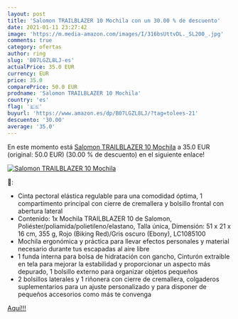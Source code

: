 ```yaml
---
layout: post
title: 'Salomon TRAILBLAZER 10 Mochila con un 30.00 % de descuento'
date: 2021-01-11 23:27:42
image: 'https://m.media-amazon.com/images/I/316bsUttvDL._SL200_.jpg'
comments: true
category: ofertas
author: ring
slug: 'B07LGZL8LJ-es'
actualPrice: 35.0 EUR
currency: EUR
price: 35.0
comparePrice: 50.0 EUR
prodname: 'Salomon TRAILBLAZER 10 Mochila'
country: 'es'
flag: '🇪🇸'
buyurl: 'https://www.amazon.es/dp/B07LGZL8LJ/?tag=tolees-21'
descuento: '30.00'
average: '35.0'
---
```


En este momento está [Salomon TRAILBLAZER 10 Mochila](https://www.amazon.es/dp/B07LGZL8LJ/?tag=tolees-21) a 35.0 EUR (original: 50.0 EUR) (30.00 %  de descuento) en el siguiente enlace!

[![Salomon TRAILBLAZER 10 Mochila](https://m.media-amazon.com/images/I/316bsUttvDL._SL200_.jpg)](https://www.amazon.es/dp/B07LGZL8LJ/?tag=tolees-21)

🔎:

- Cinta pectoral elástica regulable para una comodidad óptima, 1 compartimento principal con cierre de cremallera y bolsillo frontal con abertura lateral
- Contenido: 1x Mochila TRAILBLAZER 10 de Salomon, Poliéster/poliamida/polietileno/elastano, Talla única, Dimensión: 51 x 21 x 16 cm, 355 g, Rojo (Biking Red)/Gris oscuro (Ebony), LC1085100
- Mochila ergonómica y práctica para llevar efectos personales y material necesario durante tus escapadas al aire libre
- 1 funda interna para bolsa de hidratación con gancho, Cinturón extraible en tela para mejorar la estabilidad y proporcionar un aspecto más depurado, 1 bolsillo externo para organizar objetos pequeños
- 2 bolsillos laterales y 1 riñonera con cierre de cremallera, colgaderos suplementarios para un ajuste personalizado y para disponer de pequeños accesorios como más te convenga

[Aquí!!!](https://www.amazon.es/dp/B07LGZL8LJ/?tag=tolees-21)
